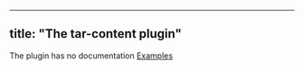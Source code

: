 
---
title: "The tar-content plugin"
---

The plugin has no documentation
[Examples](https://github.com/search?o=desc&q=filename%3Asnapcraft.yaml+%22plugin%3A+tar-content%22+&s=indexed&type=Code&utf8=%E2%9C%93)

